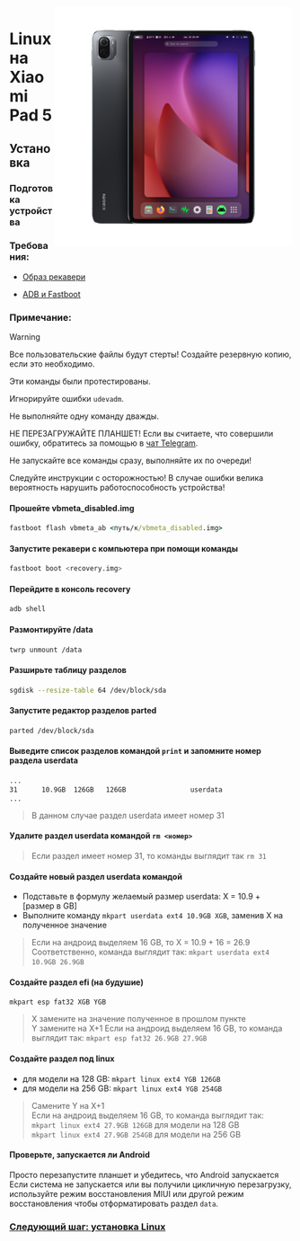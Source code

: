 ﻿<img align="right" src="../../assets/nabu.png" width="425" alt="Linux Running On A Xiaomi Pad 5">


# Linux на Xiaomi Pad 5

## Установка

### Подготовка устройства

### Требования:

- [Образ рекавери](https://github.com/erdilS/Port-Windows-11-Xiaomi-Pad-5/releases/download/1.0/recovery.img)

- [ADB и Fastboot](https://developer.android.com/studio/releases/platform-tools)

### Примечание:
> [!WARNING]
> Все пользовательские файлы будут стерты! Создайте резервную копию, если это необходимо.
> 
> Эти команды были протестированы.
> 
> Игнорируйте ошибки `udevadm`.
> 
> Не выполняйте одну команду дважды.
> 
> 
> НЕ ПЕРЕЗАГРУЖАЙТЕ ПЛАНШЕТ! Если вы считаете, что совершили ошибку, обратитесь за помощью в [чат Telegram](https://t.me/nabuwoa).
> 
>
>
>  Не запускайте все команды сразу, выполняйте их по очереди!
>
>
> Следуйте инструкции с осторожностью! В случае ошибки велика вероятность нарушить работоспособность устройства!

#### Прошейте vbmeta_disabled.img
```cmd
fastboot flash vbmeta_ab <путь/к/vbmeta_disabled.img>
```

#### Запустите рекавери с компьютера при помощи команды
```sh
fastboot boot <recovery.img>
```

#### Перейдите в консоль recovery
```sh
adb shell
```

#### Размонтируйте /data
```sh
twrp unmount /data
```

#### Разширьте таблицу разделов
```sh
sgdisk --resize-table 64 /dev/block/sda
```

#### Запустите редактор разделов parted
```sh
parted /dev/block/sda
```

#### Выведите список разделов командой `print` и запомните номер раздела userdata

```
...
31      10.9GB  126GB   126GB                userdata
...
```
> В данном случае раздел userdata имеет номер 31

#### Удалите раздел userdata командой `rm <номер>`
> Если раздел имеет номер 31, то команды выглядит так `rm 31`

#### Создайте новый раздел userdata командой
- Подставьте в формулу желаемый размер userdata: X = 10.9 + [размер в GB]
- Выполните команду `mkpart userdata ext4 10.9GB XGB`, заменив X на полученное значение
> Если на андроид выделяем 16 GB, то X = 10.9 + 16 = 26.9 \
> Соответственно, команда выглядит так: `mkpart userdata ext4 10.9GB 26.9GB`

#### Создайте раздел efi (на будушие)
```
mkpart esp fat32 XGB YGB
```
> X замените на значение полученное в прошлом пункте \
> Y замените на X+1
> Если на андроид выделяем 16 GB, то команда выглядит так: `mkpart esp fat32 26.9GB 27.9GB`

#### Создайте раздел под linux
- для модели на 128 GB: `mkpart linux ext4 YGB 126GB`
- для модели на 256 GB: `mkpart linux ext4 YGB 254GB`
> Самените Y на X+1 \
> Если на андроид выделяем 16 GB, то команда выглядит так: \
> `mkpart linux ext4 27.9GB 126GB` для модели на 128 GB \
> `mkpart linux ext4 27.9GB 254GB` для модели на 256 GB

#### Проверьте, запускается ли Android
Просто перезапустите планшет и убедитесь, что Android запускается Если система не запускается или вы получили цикличную перезагрузку, используйте режим восстановления MIUI или другой режим восстановления чтобы отформатировать раздел `data`.

### [Следующий шаг: установка Linux](/guide/Russian/install-ru.md)
